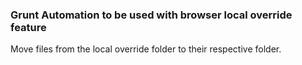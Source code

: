 ### Grunt Automation to be used with browser local override feature

Move files from the local override folder to their respective folder.
